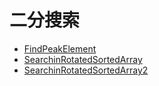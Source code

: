 # **二分搜索**

* [FindPeakElement](./FindPeakElement.md)
* [SearchinRotatedSortedArray](./SearchinRotatedSortedArray.md) 
* [SearchinRotatedSortedArray2](./SearchinRotatedSortedArray2.md)